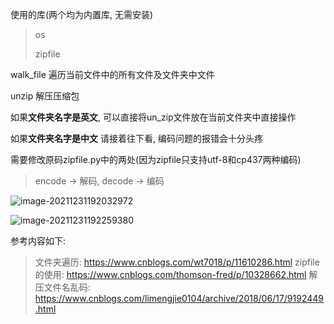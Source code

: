 使用的库(两个均为内置库, 无需安装)

> os
>
> zipfile

walk_file 遍历当前文件中的所有文件及文件夹中文件

unzip 解压压缩包

如果**文件夹名字是英文**, 可以直接将un_zip文件放在当前文件夹中直接操作



如果**文件夹名字是中文** 请接着往下看, 编码问题的报错会十分头疼

需要修改原码zipfile.py中的两处(因为zipfile只支持utf-8和cp437两种编码)

> encode -> 解码, decode -> 编码

![image-20211231192032972](C:\Users\刘在源\AppData\Roaming\Typora\typora-user-images\image-20211231192032972.png)

![image-20211231192259380](C:\Users\刘在源\AppData\Roaming\Typora\typora-user-images\image-20211231192259380.png)

参考内容如下:

>文件夹遍历: https://www.cnblogs.com/wt7018/p/11610286.html
>zipfile的使用: https://www.cnblogs.com/thomson-fred/p/10328662.html
>解压文件名乱码: https://www.cnblogs.com/limengjie0104/archive/2018/06/17/9192449.html

